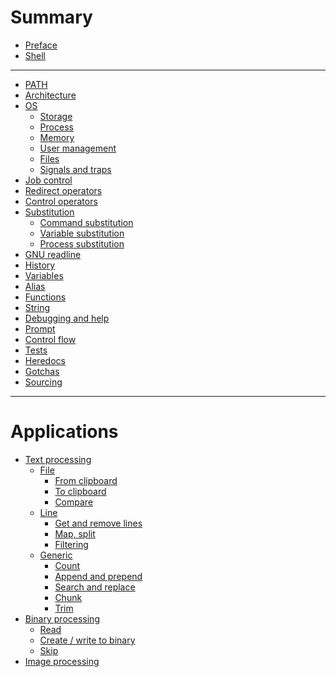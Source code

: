 # Summary

- [Preface](./preface.md)
- [Shell]()

---
- [PATH](./path.md)
- [Architecture](./architecture.md)
- [OS](./os.md)
    - [Storage](./storage.md)
    - [Process](./process.md)
    - [Memory](./memory.md)
    - [User management](./user-management.md)
    - [Files](./files.md)
    - [Signals and traps](./signals-and-traps.md)
- [Job control](./job-control.md)
- [Redirect operators](./redirects.md)
- [Control operators](./control-operators.md)
- [Substitution]()
  - [Command substitution](./command-substitution.md)
  - [Variable substitution](./variable-substitution.md)
  - [Process substitution](./process-substitution.md)
- [GNU readline](./gnu-readline.md)
- [History](./history.md)
- [Variables](./variables.md)
- [Alias](./alias.md)
- [Functions](./functions.md)
- [String](./string.md)
- [Debugging and help](./debugging.md)
- [Prompt](./prompt.md)
- [Control flow](./control-flow.md)
- [Tests](./tests.md)
- [Heredocs](./heredocs.md)
- [Gotchas](./gotchas.md)
- [Sourcing](./sourcing.md)

--- 

# Applications


- [Text processing](./text-processing/index.md)
  - [File]()
    - [From clipboard](./write-to-file-from-clipboard.md)
    - [To clipboard](./text-processing/file/to-clipboard.md)
    - [Compare](./text-processing/compare.md)
  - [Line]()
    - [Get and remove lines](./text-processing/line/get-and-remove-lines.md)
    - [Map, split](./text-processing/split.md)
    - [Filtering](./text-processing/filtering.md)
  - [Generic]()
    - [Count](./text-processing/count.md)
    - [Append and prepend](./text-processing/line-manipulation.md)
    - [Search and replace](./text-processing/search-and-replace.md)
    - [Chunk](./text-processing/chunk.md)
    - [Trim](./text-processing/trim.md)
- [Binary processing]()
  - [Read](./binary-processing/read.md)
  - [Create / write to binary](./binary-processing/write.md)
  - [Skip](./binary-processing/skip.md)
- [Image processing](./image-processing.md)
